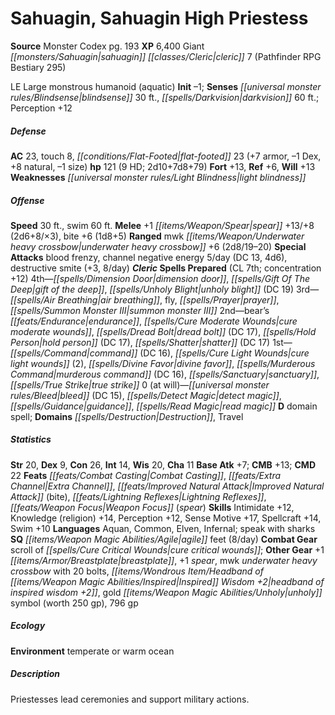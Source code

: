 ﻿---
cssclass: [monsters]
title1: Sahuagin, Sahuagin High Priestess
title2: Sahuagin High Priestess
CR: 9
sources:
- name: Monster Codex
  page: 193
  link: http://paizo.com/products/btpy9926?Pathfinder-Roleplaying-Game-Monster-Codex
XP: 6400
race: Giant
classes:
- sahuagin cleric 7 (Pathfinder RPG Bestiary 295)
alignment: LE
size: Large
type: monstrous humanoid
subtypes:
- aquatic
initiative:
  bonus: -1
senses:
  blindsense: 30
  darkvision: 60
AC:
  AC: 23
  touch: 8
  flat_footed: 23
  components:
    armor: 7
    dex: -1
    natural: 8
    size: -1
HP:
  HP: 121
  long: 2d10+7d8+79
  HD: 9
saves:
  fort: 13
  ref: 6
  will: 13
weaknesses:
- light blindness
speeds:
  base: 30
  swim: 60
attacks:
  melee:
  - - text: +1 spear +13/+8 (2d6+8/×3)
      entries:
      - - damage: 2d6+8
          crit_multiplier: 3
      attack: +1 spear
      bonus:
      - 13
      - 8
    - text: bite +6 (1d8+5)
      entries:
      - - damage: 1d8+5
      attack: bite
      bonus:
      - 6
  ranged:
  - - text: mwk underwater heavy crossbow +6 (2d8/19-20)
      entries:
      - - damage: 2d8
          crit_range: 19-20
      attack: mwk underwater heavy crossbow
      bonus:
      - 6
  special:
  - blood frenzy
  - channel negative energy 5/day (DC 13, 4d6)
  - destructive smite (+3, 8/day)
spells:
  entries:
  - is_domain_spell: true
    name: dimension door
    source: Cleric
    level: 4
  - name: gift of the deep
    source: Cleric
    level: 4
  - name: unholy blight
    source: Cleric
    level: 4
    DC: 19
  - name: air breathing
    source: Cleric
    level: 3
  - is_domain_spell: true
    name: fly
    source: Cleric
    level: 3
  - name: prayer
    source: Cleric
    level: 3
  - name: summon monster III
    source: Cleric
    level: 3
  - name: bear's endurance
    source: Cleric
    level: 2
  - name: cure moderate wounds
    source: Cleric
    level: 2
  - superscripts:
    - UM
    name: dread bolt
    source: Cleric
    level: 2
    DC: 17
  - name: hold person
    source: Cleric
    level: 2
    DC: 17
  - is_domain_spell: true
    name: shatter
    source: Cleric
    level: 2
    DC: 17
  - name: command
    source: Cleric
    level: 1
    DC: 16
  - name: cure light wounds
    source: Cleric
    level: 1
    count: 2
  - name: divine favor
    source: Cleric
    level: 1
  - superscripts:
    - UM
    name: murderous command
    source: Cleric
    level: 1
    DC: 16
  - name: sanctuary
    source: Cleric
    level: 1
  - is_domain_spell: true
    name: true strike
    source: Cleric
    level: 1
  - name: bleed
    source: Cleric
    level: 0
    DC: 15
  - name: detect magic
    source: Cleric
    level: 0
  - name: guidance
    source: Cleric
    level: 0
  - name: read magic
    source: Cleric
    level: 0
  sources:
  - name: Cleric
    type: prepared
    CL: 7
    concentration: 12
    slots:
      0: at-will
    domains:
    - destruction
    - travel
ability_scores:
  STR: 20
  DEX: 9
  CON: 26
  INT: 14
  WIS: 20
  CHA: 11
BAB: 7
CMB: 13
CMD: 22
feats:
- name: Combat Casting
- name: Extra Channel
- name: Improved Natural Attack (bite)
- name: Lightning Reflexes
- name: Weapon Focus (spear)
skills:
  Intimidate: 12
  Knowledge (religion): 14
  Perception: 12
  Sense Motive: 17
  Spellcraft: 14
  Swim: 10
languages:
- Aquan
- Common
- Elven
- Infernal
- speak with sharks
special_qualities:
- agile feet (8/day)
gear:
  combat:
  - scroll of cure critical wounds
  other:
  - +1 breastplate
  - +1 spear
  - mwk underwater heavy crossbow with 20 bolts
  - headband of inspired wisdom +2
  - gold unholy symbol (worth 250 gp)
  - 796 gp
ecology:
  environment: temperate or warm ocean
desc_long: Priestesses lead ceremonies and support military actions.

---

# Sahuagin, Sahuagin High Priestess

**Source** Monster Codex pg. 193
**XP** 6,400
Giant _[[monsters/Sahuagin|sahuagin]]_ _[[classes/Cleric|cleric]]_ 7 (Pathfinder RPG Bestiary 295)

LE Large monstrous humanoid (aquatic)
**Init** –1; **Senses** _[[universal monster rules/Blindsense|blindsense]]_ 30 ft., _[[spells/Darkvision|darkvision]]_ 60 ft.; Perception +12

##### Defense

**AC** 23, touch 8, _[[conditions/Flat-Footed|flat-footed]]_ 23 (+7 armor, –1 Dex, +8 natural, –1 size)
**hp** 121 (9 HD; 2d10+7d8+79)
**Fort** +13, **Ref** +6, **Will** +13
**Weaknesses** _[[universal monster rules/Light Blindness|light blindness]]_

##### Offense
**Speed** 30 ft., swim 60 ft.
**Melee** +1 _[[items/Weapon/Spear|spear]]_ +13/+8 (2d6+8/×3), bite +6 (1d8+5)
**Ranged** mwk _[[items/Weapon/Underwater heavy crossbow|underwater heavy crossbow]]_ +6 (2d8/19–20)
**Special Attacks** blood frenzy, channel negative energy 5/day (DC 13, 4d6), destructive smite (+3, 8/day)
**_Cleric_ Spells Prepared** (CL 7th; concentration +12)
4th—_[[spells/Dimension Door|dimension door]]_, _[[spells/Gift Of The Deep|gift of the deep]]_, _[[spells/Unholy Blight|unholy blight]]_ (DC 19)
 3rd—_[[spells/Air Breathing|air breathing]]_, fly, _[[spells/Prayer|prayer]]_, _[[spells/Summon Monster III|summon monster III]]_
 2nd—bear’s _[[feats/Endurance|endurance]]_, _[[spells/Cure Moderate Wounds|cure moderate wounds]]_, _[[spells/Dread Bolt|dread bolt]]_ (DC 17), _[[spells/Hold Person|hold person]]_ (DC 17), _[[spells/Shatter|shatter]]_ (DC 17)
 1st—_[[spells/Command|command]]_ (DC 16), _[[spells/Cure Light Wounds|cure light wounds]]_ (2), _[[spells/Divine Favor|divine favor]]_, _[[spells/Murderous Command|murderous command]]_ (DC 16), _[[spells/Sanctuary|sanctuary]]_, _[[spells/True Strike|true strike]]_
 0 (at will)—_[[universal monster rules/Bleed|bleed]]_ (DC 15), _[[spells/Detect Magic|detect magic]]_, _[[spells/Guidance|guidance]]_, _[[spells/Read Magic|read magic]]_
 **D** domain spell; **Domains** _[[spells/Destruction|Destruction]]_, Travel

##### Statistics
**Str** 20, **Dex** 9, **Con** 26, **Int** 14, **Wis** 20, **Cha** 11
**Base Atk** +7; **CMB** +13; **CMD** 22
**Feats** _[[feats/Combat Casting|Combat Casting]]_, _[[feats/Extra Channel|Extra Channel]]_, _[[feats/Improved Natural Attack|Improved Natural Attack]]_ (bite), _[[feats/Lightning Reflexes|Lightning Reflexes]]_, _[[feats/Weapon Focus|Weapon Focus]]_ (_spear_)
**Skills** Intimidate +12, Knowledge (religion) +14, Perception +12, Sense Motive +17, Spellcraft +14, Swim +10
**Languages** Aquan, Common, Elven, Infernal; speak with sharks
**SQ** _[[items/Weapon Magic Abilities/Agile|agile]]_ feet (8/day)
**Combat Gear** scroll of _[[spells/Cure Critical Wounds|cure critical wounds]]_; **Other Gear** +1 _[[items/Armor/Breastplate|breastplate]]_, +1 _spear_, mwk _underwater heavy crossbow_ with 20 bolts, _[[items/Wondrous Item/Headband of _[[items/Weapon Magic Abilities/Inspired|Inspired]]_ Wisdom +2|headband of _inspired_ wisdom +2]]_, gold _[[items/Weapon Magic Abilities/Unholy|unholy]]_ symbol (worth 250 gp), 796 gp

##### Ecology

**Environment** temperate or warm ocean

##### Description

Priestesses lead ceremonies and support military actions.